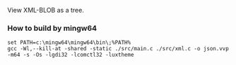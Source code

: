 View XML-BLOB as a tree.<br>

### How to build by mingw64
```
set PATH=c:\mingw64\mingw64\bin\;%PATH%
gcc -Wl,--kill-at -shared -static ./src/main.c ./src/xml.c -o json.vvp -m64 -s -Os -lgdi32 -lcomctl32 -luxtheme
```